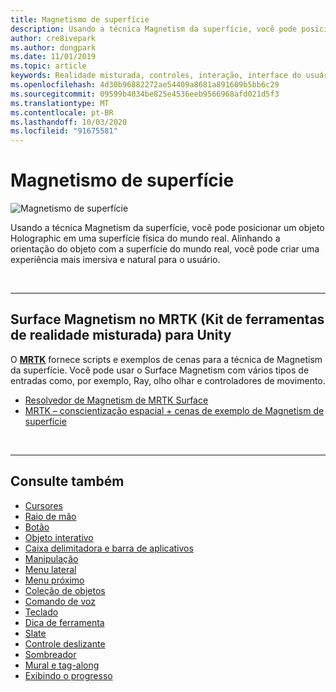 ```yaml
---
title: Magnetismo de superfície
description: Usando a técnica Magnetism da superfície, você pode posicionar um objeto Holographic em uma superfície física do mundo real.
author: cre8ivepark
ms.author: dongpark
ms.date: 11/01/2019
ms.topic: article
keywords: Realidade misturada, controles, interação, interface do usuário, UX
ms.openlocfilehash: 4d30b96882272ae54409a8681a891609b5bb6c29
ms.sourcegitcommit: 09599b4034be825e4536eeb9566968afd021d5f3
ms.translationtype: MT
ms.contentlocale: pt-BR
ms.lasthandoff: 10/03/2020
ms.locfileid: "91675581"
---
```

# <a name="surface-magnetism"></a>Magnetismo de superfície

![Magnetismo de superfície](images/MRTK_SurfaceMagnetism.gif)

Usando a técnica Magnetism da superfície, você pode posicionar um objeto Holographic em uma superfície física do mundo real. Alinhando a orientação do objeto com a superfície do mundo real, você pode criar uma experiência mais imersiva e natural para o usuário.

<br>

---

## <a name="surface-magnetism-in-mrtk-mixed-reality-toolkit-for-unity"></a>Surface Magnetism no MRTK (Kit de ferramentas de realidade misturada) para Unity
O **[MRTK](https://github.com/Microsoft/MixedRealityToolkit-Unity)** fornece scripts e exemplos de cenas para a técnica de Magnetism da superfície. Você pode usar o Surface Magnetism com vários tipos de entradas como, por exemplo, Ray, olho olhar e controladores de movimento.

* [Resolvedor de Magnetism de MRTK Surface](https://microsoft.github.io/MixedRealityToolkit-Unity/Documentation/README_Solver.html#surfacemagnetism)
* [MRTK – conscientização espacial + cenas de exemplo de Magnetism de superfície](https://github.com/microsoft/MixedRealityToolkit-Unity/blob/mrtk_development/Assets/MRTK/Examples/Demos/Solvers/Scenes/SurfaceMagnetismSpatialAwarenessExample.unity)


<br>

---

## <a name="see-also"></a>Consulte também

* [Cursores](cursors.md)
* [Raio de mão](point-and-commit.md)
* [Botão](button.md)
* [Objeto interativo](interactable-object.md)
* [Caixa delimitadora e barra de aplicativos](app-bar-and-bounding-box.md)
* [Manipulação](direct-manipulation.md)
* [Menu lateral](hand-menu.md)
* [Menu próximo](near-menu.md)
* [Coleção de objetos](object-collection.md)
* [Comando de voz](voice-input.md)
* [Teclado](keyboard.md)
* [Dica de ferramenta](tooltip.md)
* [Slate](slate.md)
* [Controle deslizante](slider.md)
* [Sombreador](shader.md)
* [Mural e tag-along](billboarding-and-tag-along.md)
* [Exibindo o progresso](progress.md)

